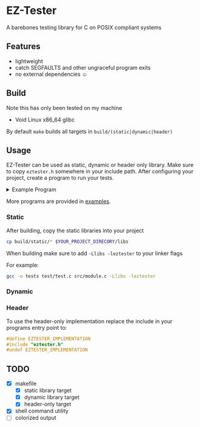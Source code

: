 # EZ-Tester

A barebones testing library for C on POSIX compliant systems

## Features

* lightweight
* catch SEGFAULTS and other ungraceful program exits
* no external dependencies ☺️

## Build

Note this has only been tested on my machine

* Void Linux x86_64 glibc

By default `make` builds all targets in `build/(static|dynamic|header)`

## Usage

EZ-Tester can be used as static, dynamic or header only library.
Make sure to copy `eztester.h` somewhere in your include path.
After configuring your project, create a program to run your tests.

<details>
<summary>Example Program</summary>

```c
#include "eztester.h"

int sum_of_integers(const int max){
    return (max*(max+1))/2;
}

eztester_status sample_test(){
    const int max = 100;
    eztester_log("Inside of Sample Test");
    eztester_log("adding %d consectuive positive integers", max);

    int actual = 0;
    for(int i = 1; i <= max; i++){
        actual += i;
    }

    int expected = sum_of_integers(max);

    if (actual == expected) {
        return TEST_PASS;
    }
    else if (actual < 0) {
        return TEST_ERROR;
    }
    else {
        return TEST_FAIL;
    }
}

eztester_status sample_shell_test(){
    // eztester_shell is a wrapper function for `system`
    // see `eztester.h` for more info
    int status = eztester_shell("curl invalid.url");
    if (status == 0){
        return TEST_PASS;
    }
    else if (status == 6){
        return TEST_WARNING;
    }
    else if (status == 127){
        return TEST_ERROR;
    }
    else {
        return TEST_FAIL;
    }
}

int main(int argc, char* argv[]){
    eztester_list *tests = ezterster_create_list(2);

    // runners that always return the same status are provided
    eztester_register(tests, (eztester_test){eztester_always_pass, "Always Pass", 0});
    eztester_register(tests, (eztester_test){sample_test, "Sample Test", 0}); // our test, can be defined in a different translation unit

    // a list will resize on register when it doesn't have capacity
    eztester_register(tests, (eztester_test){eztester_always_fail, "Always Fail", 0});
    eztester_register(tests, (eztester_test){eztester_always_warn, "Always Warn", 0});
    
    eztester_register(tests, (eztester_test){sample_shell_test, "Check a non existent url");

    eztester_run(tests, EXIT_ON_FAIL | EXIT_ON_TIMEOUT );

    eztester_destroy_list(tests);
    return 0;
}
```

</details>

More programs are provided in [examples](examples/).

### Static

After building, copy the static libraries into your project

```bash
cp build/static/* $YOUR_PROJECT_DIRECORY/libs
```

When building make sure to add `-Llibs -leztester` to your linker flags

For example:
```bash
gcc -o tests test/test.c src/module.c -Llibs -leztester
```

### Dynamic

### Header

To use the header-only implementation replace the include in your programs entry point to:

```c
#define EZTESTER_IMPLEMENTATION
#include "eztester.h"
#undef EZTESTER_IMPLEMENTATION
```

## TODO

* [x] makefile
    * [x] static library target
    * [x] dynamic library target
    * [x] header-only target
* [x] shell command utility
* [ ] colorized output
